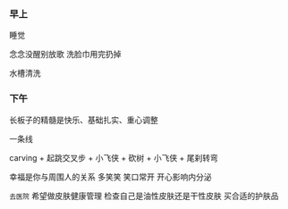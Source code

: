 ### 早上

睡觉

念念没醒别放歌 洗脸巾用完扔掉

水槽清洗


### 下午

长板子的精髓是快乐、基础扎实、重心调整

一条线

carving + 起跳交叉步 + 小飞侠 + 砍树 + 小飞侠 + 尾刹转弯

幸福是你与周围人的关系 多笑笑 笑口常开 开心影响内分泌

`去医院`  希望做皮肤健康管理 检查自己是油性皮肤还是干性皮肤 买合适的护肤品

###
